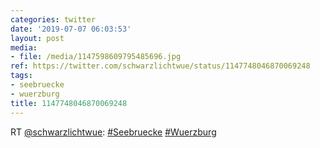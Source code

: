 ```yaml
---
categories: twitter
date: '2019-07-07 06:03:53'
layout: post
media:
- file: /media/1147598609795485696.jpg
ref: https://twitter.com/schwarzlichtwue/status/1147748046870069248
tags:
- seebruecke
- wuerzburg
title: 1147748046870069248
---
```

RT [@schwarzlichtwue](https://twitter.com/schwarzlichtwue): [#Seebruecke](/t/seebruecke) [#Wuerzburg](/t/wuerzburg) 